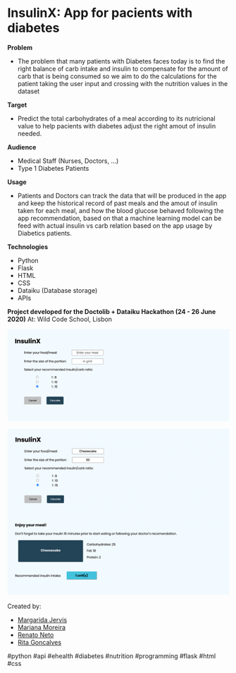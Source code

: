 # InsulinX: App for pacients with diabetes

**Problem**
- The problem that many patients with Diabetes faces today is to find the right balance of carb intake and insulin to compensate for the amount of carb that is being consumed so we aim to do the calculations for the patient taking the user input and crossing with the nutrition values in the dataset

**Target**
- Predict the total carbohydrates of a meal according to its nutricional value to help pacients with diabetes adjust the right amout of insulin needed.

**Audience**
- Medical Staff (Nurses, Doctors, ...)
- Type 1 Diabetes Patients

**Usage**
- Patients and Doctors can track the data that will be produced in the app and keep the historical record of past meals and the amout of insulin taken for each meal, and how the blood glucose behaved following the app recommendation, based on that a machine learning model can be feed with actual insulin vs carb relation based on the app usage by Diabetics patients.

**Technologies**
- Python
- Flask
- HTML
- CSS
- Dataiku (Database storage)
- APIs



**Project developed for the Doctolib + Dataiku Hackathon (24 - 26 June 2020)**
At: Wild Code School, Lisbon




![Image](static/Insulnx-Prev-Before.png)


![Image](static/Insulnx-Prev-After.png)


Created by:

  - [Margarida Jervis](https://www.linkedin.com/in/margarida-jervis/)
  - [Mariana Moreira](https://www.linkedin.com/in/marianacormoreira/)
  - [Renato Neto](https://www.linkedin.com/in/rmunhozneto/)
  - [Rita Goncalves](https://www.linkedin.com/in/ritavigoncalves/)


#python #api #ehealth #diabetes #nutrition #programming #flask #html #css
